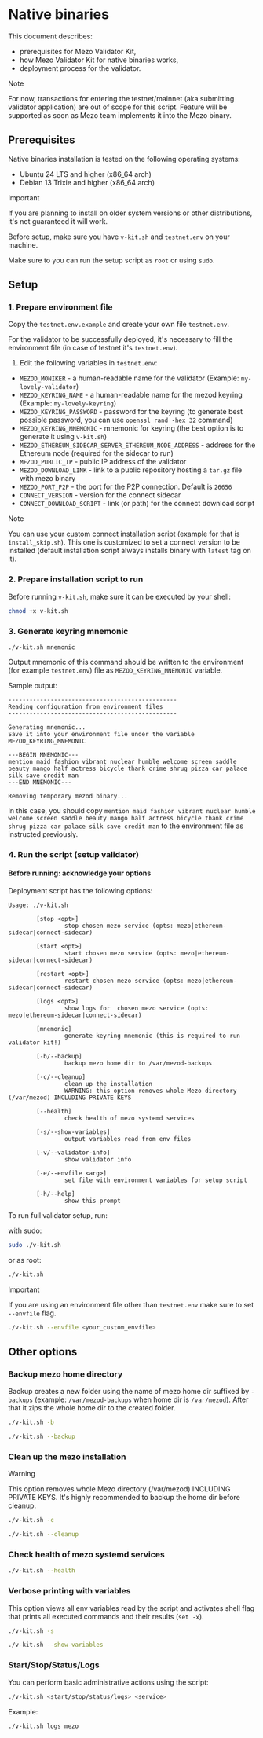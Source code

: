 # Native binaries

This document describes:

- prerequisites for Mezo Validator Kit,
- how Mezo Validator Kit for native binaries works,
- deployment process for the validator.

> [!NOTE]
> For now, transactions for entering the testnet/mainnet (aka submitting validator application)
> are out of scope for this script. Feature will be supported as soon as Mezo team implements
> it into the Mezo binary.

## Prerequisites

Native binaries installation is tested on the following operating systems:

- Ubuntu 24 LTS and higher (x86_64 arch)
- Debian 13 Trixie and higher (x86_64 arch)

> [!IMPORTANT]
> If you are planning to install on older system versions or other distributions,
> it's not guaranteed it will work.

Before setup, make sure you have `v-kit.sh` and `testnet.env` on your machine.

Make sure to you can run the setup script as `root` or using `sudo`.

## Setup

### 1. Prepare environment file

Copy the `testnet.env.example` and create your own file `testnet.env`.

For the validator to be successfully deployed, it's necessary to
fill the environment file (in case of testnet it's `testnet.env`).

1. Edit the following variables in `testnet.env`:

- `MEZOD_MONIKER` - a human-readable name for the validator
(Example: `my-lovely-validator`)
- `MEZOD_KEYRING_NAME` - a human-readable name for the mezod keyring
(Example: `my-lovely-keyring`)
- `MEZOD_KEYRING_PASSWORD` - password for the keyring
(to generate best possible password, you can use `openssl rand -hex 32` command)
- `MEZOD_KEYRING_MNEMONIC` - mnemonic for keyring (the best option is to generate it using `v-kit.sh`)
- `MEZOD_ETHEREUM_SIDECAR_SERVER_ETHEREUM_NODE_ADDRESS` - address for the Ethereum node
(required for the sidecar to run)
- `MEZOD_PUBLIC_IP` - public IP address of the validator
- `MEZOD_DOWNLOAD_LINK` - link to a public repository hosting a `tar.gz` file with mezo binary
- `MEZOD_PORT_P2P` - the port for the P2P connection. Default is `26656`
- `CONNECT_VERSION` - version for the connect sidecar
- `CONNECT_DOWNLOAD_SCRIPT` - link (or path) for the connect download script

> [!NOTE]
> You can use your custom connect installation script (example for that is `install_skip.sh`). This one is customized to set a connect version to be installed (default installation script always installs binary with `latest` tag on it).

### 2. Prepare installation script to run

Before running `v-kit.sh`, make sure it can be executed by your shell:

```bash
chmod +x v-kit.sh
```

### 3. Generate keyring mnemonic
```
./v-kit.sh mnemonic
```

Output mnemonic of this command should be written to the environment (for example `testnet.env`) file as `MEZOD_KEYRING_MNEMONIC` variable.

Sample output:
```
------------------------------------------------
Reading configuration from environment files
------------------------------------------------

Generating mnemonic...
Save it into your environment file under the variable MEZOD_KEYRING_MNEMONIC

---BEGIN MNEMONIC---
mention maid fashion vibrant nuclear humble welcome screen saddle beauty mango half actress bicycle thank crime shrug pizza car palace silk save credit man
---END MNEMONIC---

Removing temporary mezod binary...
```
In this case, you should copy `mention maid fashion vibrant nuclear humble welcome screen saddle beauty mango half actress bicycle thank crime shrug pizza car palace silk save credit man` to the environment file as instructed previously.

### 4. Run the script (setup validator)

#### Before running: acknowledge your options

Deployment script has the following options:

```text
Usage: ./v-kit.sh

        [stop <opt>]
                stop chosen mezo service (opts: mezo|ethereum-sidecar|connect-sidecar)

        [start <opt>]
                start chosen mezo service (opts: mezo|ethereum-sidecar|connect-sidecar)

        [restart <opt>]
                restart chosen mezo service (opts: mezo|ethereum-sidecar|connect-sidecar)

        [logs <opt>]
                show logs for  chosen mezo service (opts: mezo|ethereum-sidecar|connect-sidecar)

        [mnemonic]
                generate keyring mnemonic (this is required to run validator kit!)

        [-b/--backup]
                backup mezo home dir to /var/mezod-backups

        [-c/--cleanup]
                clean up the installation
                WARNING: this option removes whole Mezo directory (/var/mezod) INCLUDING PRIVATE KEYS

        [--health]
                check health of mezo systemd services

        [-s/--show-variables]
                output variables read from env files

        [-v/--validator-info]
                show validator info

        [-e/--envfile <arg>]
                set file with environment variables for setup script

        [-h/--help]
                show this prompt
```

To run full validator setup, run:

with sudo:

```bash
sudo ./v-kit.sh
```

or as root:

```bash
./v-kit.sh
```

> [!IMPORTANT]
> If you are using an environment file other than `testnet.env` make sure to set `--envfile` flag.
>
> ```bash
> ./v-kit.sh --envfile <your_custom_envfile>
> ```

## Other options

### Backup mezo home directory

Backup creates a new folder using the name of mezo home dir suffixed by `-backups`
(example: `/var/mezod-backups` when home dir is `/var/mezod`).
After that it zips the whole home dir to the created folder.

```bash
./v-kit.sh -b
```

```bash
./v-kit.sh --backup
```

### Clean up the mezo installation

> [!WARNING]
> This option removes whole Mezo directory (/var/mezod) INCLUDING PRIVATE KEYS.
> It's highly recommended to backup the home dir before cleanup.

```bash
./v-kit.sh -c
```

```bash
./v-kit.sh --cleanup
```

### Check health of mezo systemd services

```bash
./v-kit.sh --health
```

### Verbose printing with variables

This option views all env variables read by the script and activates shell flag that prints
all executed commands and their results (`set -x`).

```bash
./v-kit.sh -s
```

```bash
./v-kit.sh --show-variables
```

### Start/Stop/Status/Logs

You can perform basic administrative actions using the script:

```bash
./v-kit.sh <start/stop/status/logs> <service>
```

Example:

```bash
./v-kit.sh logs mezo
```
